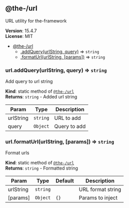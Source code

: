 <!--- Code generated by @the-/script-doc. DO NOT EDIT. -->

<a name="module_@the-/url"></a>

## @the-/url
URL utility for the-framework

**Version**: 15.4.7  
**License**: MIT  

* [@the-/url](#module_@the-/url)
    * [.addQuery(urlString, query)](#module_@the-/url.addQuery) ⇒ <code>string</code>
    * [.formatUrl(urlString, [params])](#module_@the-/url.formatUrl) ⇒ <code>string</code>

<a name="module_@the-/url.addQuery"></a>

### url.addQuery(urlString, query) ⇒ <code>string</code>
Add query to url string

**Kind**: static method of [<code>@the-/url</code>](#module_@the-/url)  
**Returns**: <code>string</code> - Added url string  

| Param | Type | Description |
| --- | --- | --- |
| urlString | <code>string</code> | URL to add |
| query | <code>Object</code> | Query to add |

<a name="module_@the-/url.formatUrl"></a>

### url.formatUrl(urlString, [params]) ⇒ <code>string</code>
Format urls

**Kind**: static method of [<code>@the-/url</code>](#module_@the-/url)  
**Returns**: <code>string</code> - Formatted string  

| Param | Type | Default | Description |
| --- | --- | --- | --- |
| urlString | <code>string</code> |  | URL format string |
| [params] | <code>Object</code> | <code>{}</code> | Params to inject |

